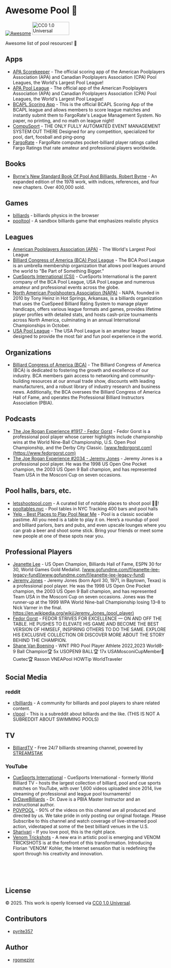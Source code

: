 # Awesome Pool 🎱

[![Awesome](https://awesome.re/badge.svg)](https://awesome.re)
<img src="https://mirrors.creativecommons.org/presskit/buttons/88x31/png/cc-zero.png" alt="CC0 1.0 Universal" width="116" height="41">

Awesome list of pool resources! 🎱

## Apps

- [APA Scorekeeper](https://poolplayers.com/apps/) - The official scoring app of the American Poolplayers Association (APA) and Canadian Poolplayers Association (CPA) Pool Leagues, the World's Largest Pool League!
- [APA Pool League](https://poolplayers.com/apps/) - The official app of the American Poolplayers Association (APA) and Canadian Poolplayers Association (CPA) Pool Leagues, the World's Largest Pool League!
- [BCAPL Scoring App](https://www.playcsipool.com/csinews/bca-pool-league-scoring-app) - This is the official BCAPL Scoring App of the BCAPL league and allows members to score league matches and instantly submit them to FargoRate's League Management System. No paper, no printing, and no math on league night!
- [CompuSport](https://compusport.ca/) - THE ONLY FULLY AUTOMATED EVENT MANAGEMENT SYSTEM OUT THERE Designed for any competition, specialized for pool, dart, foosball and ping-pong
- [FargoRate](https://fargorate.com/) - FargoRate computes pocket-billiard player ratings called Fargo Ratings that rate amateur and professional players worldwide.

## Books

- [Byrne's New Standard Book Of Pool And Billiards, Robert Byrne](http://www.byrne.org/pool/books.html#:~:text=Byrne%27s%20New%20Standard%20Book%20of%20Pool%20and%20Billiards) - An expanded edition of the 1978 work, with indices, references, and four new chapters. Over 400,000 sold.

## Games

- [billiards](https://github.com/tailuge/billiards) - billiards physics in the browser
- [pooltool](https://github.com/ekiefl/pooltool) - A sandbox billiards game that emphasizes realistic physics

## Leagues

- [American Poolplayers Association (APA)](https://poolplayers.com/) - The World's Largest Pool League
- [Billiard Congress of America (BCA) Pool League](https://www.playcsipool.com/bcapl.html) - The BCA Pool League is an umbrella membership organization that allows pool leagues around the world to "Be Part of Something Bigger."
- [CueSports International (CSI)](https://www.playcsipool.com/) - CueSports International is the parent company of the BCA Pool League, USA Pool League and numerous amateur and professional events across the globe.
- [North American Poolshooters Association (NAPA)](https://playpool.io/) - NAPA, founded in 2010 by Tony Heinz in Hot Springs, Arkansas, is a billiards organization that uses the CueSpeed Billiard Rating System to manage player handicaps, offers various league formats and games, provides lifetime player profiles with detailed stats, and hosts cash-prize tournaments across North America, culminating in an annual International Championships in October.
- [USA Pool League](https://www.playcsipool.com/usapl.html) - The USA Pool League is an amateur league designed to provide the most fair and fun pool experience in the world.

## Organizations

- [Billiard Congress of America (BCA)](http://www.bca-pool.com/) - The Billiard Congress of America (BCA) is dedicated to fostering the growth and  excellence of our industry. BCA members gain access to networking and community-building resources at our annual trade show, discounts with leading manufacturers, and a robust library of industry research and business news. Additionally, the BCA oversees the Billiard Congress of America Hall of Fame, and operates the Professional Billiard Instructors Association (PBIA).

## Podcasts

- [The Joe Rogan Experience #1917 - Fedor Gorst](https://open.spotify.com/episode/7iB407yGUg4DxfkATEkSgL?si=RKS9EWibSp6Bncn1Sh86Ag) - Fedor Gorst is a professional pool player whose career highlights include championship wins at the World Nine-Ball Championship, U.S. Open Pool Championship, and the Derby City Classic. [www.fedorgorst.com](https://www.fedorgorst.com)
- [The Joe Rogan Experience #2034 - Jeremy Jones](https://open.spotify.com/episode/1D1e8nCqFmxTxI0ZaVGs03?si=bjyuSDuQR4icNnVWhW2dag) - Jeremy Jones is a professional pool player. He was the 1998 US Open One Pocket champion, the 2003 US Open 9 Ball champion, and has represented Team USA in the Mosconi Cup on seven occasions.

## Pool halls, bars, etc.

- [letsshootpool.com](https://letsshootpool.com) - A curated list of notable places to shoot pool 🔫🎱!
- [pooltables.nyc](https://pooltables.nyc) - Pool tables in NYC Tracking 400 bars and pool halls
- [Yelp - Best Places to Play Pool Near Me](https://www.yelp.com/nearme/places-to-play-pool) - Pool is a classic sociable pastime. All you need is a table to play it on. Here’s a roundup of pool and billiard parlors, bars and pubs, and even upscale lounges where you can grab a beer and shoot some stick. Bring your friends or meet some new people at one of these spots near you.

## Professional Players

- [Jeanette Lee](https://www.instagram.com/jeanettelee/?hl=en) - US Open Champion, Billiards Hall of Fame, ESPN 30 for 30, World Games Gold Medalist. [www.gofundme.com/f/jeanette-lee-legacy-fund](www.gofundme.com/f/jeanette-lee-legacy-fund)
- [Jeremy Jones](https://www.instagram.com/jeremyjonespool/?hl=en) - Jeremy Jones (born April 30, 1971, in Baytown, Texas) is a professional pool player. He was the 1998 US Open One Pocket champion, the 2003 US Open 9 Ball champion, and has represented Team USA in the Mosconi Cup on seven occasions. Jones was the runner-up at the 1999 WPA World Nine-ball Championship losing 13–8 to Nick Varner in the final. https://en.wikipedia.org/wiki/Jeremy_Jones_(pool_player)
- [Fedor Gorst](https://www.fedorgorst.com) - FEDOR STRIVES FOR EXCELLENCE — ON AND OFF THE TABLE. HE PUSHES TO ELEVATE HIS GAME AND BECOME THE BEST VERSION OF HIMSELF, INSPIRING OTHERS TO DO THE SAME. EXPLORE HIS EXCLUSIVE COLLECTION OR DISCOVER MORE ABOUT THE STORY BEHIND THE CHAMPION.
- [Shane Van Boening](https://www.instagram.com/shanevanboening/?hl=en) - WNT PRO Pool Player Athlete 2022,2023 World8-9 Ball Champion🏆 5x USOPEN9 BALL🏆 17x USAMosconiCupMember🏅 Cuetec🏆 Rasson VNEAPool HOWTip WorldTraveler

## Social Media

### reddit

- [r/billiards](https://www.reddit.com/r/billiards) - A community for billiards and pool players to share related content.
- [r/pool](https://www.reddit.com/r/pool/) - This is a subreddit about billiards and the like. (THIS IS NOT A SUBREDDIT ABOUT SWIMMING POOLS)

## TV

- [BilliardTV](https://streamstak.com/billiardtv) - Free 24/7 billiards streaming channel, powered by [STREAMSTAK](https://streamstak.com/)

### YouTube

- [CueSports International](https://www.youtube.com/c/WorldBilliardTV) - CueSports International - formerly World Billiard TV - hosts the largest collection of billiard, pool and cue sports matches on YouTube, with over 1,600 videos uploaded since 2014, live streaming of professional and league pool tournaments!
- [DrDaveBilliards](https://www.youtube.com/@DrDaveBilliards) - Dr. Dave is a PBIA Master Instructor and an instructional author.
- [POVPOOL](https://www.youtube.com/@POVPOOL) - 90% of the videos on this channel are all produced and directed by us. We take pride in only posting our original footage. Please Subscribe to this channel and watch coverage of live-streamed pool action, videotaped at some of the best billiard venues in the U.S.
- [Sharivari](https://www.youtube.com/@Sharivari) - If you love pool, this is the right place.
- [Venom Trickshots](https://www.youtube.com/@VenomTrickshotsOfficial) - A new era in artistic pool is emerging and VENOM TRICKSHOTS is at the forefront of this transformation. Introducing Florian 'VENOM' Kohler, the Internet sensation that is redefining the sport through his creativity and innovation.

<br>
<br>
<br>

## License

© 2025. This work is openly licensed via [CC0 1.0 Universal](https://creativecommons.org/publicdomain/zero/1.0/).

## Contributors

- [pyrite357](https://github.com/pyrite357)

## Author

- [rgomezjnr](https://github.com/rgomezjnr)
